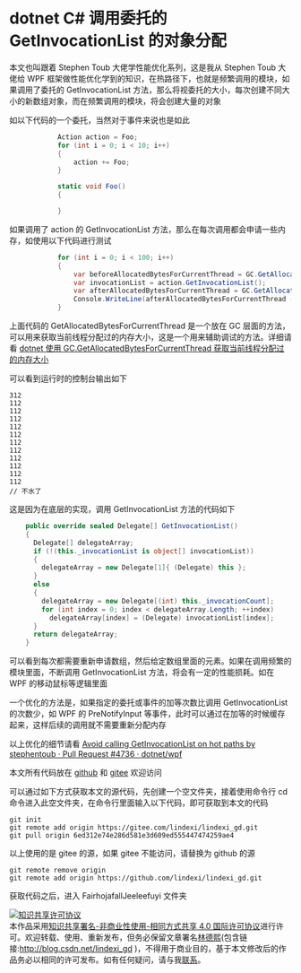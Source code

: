 # dotnet C# 调用委托的 GetInvocationList 的对象分配

本文也叫跟着 Stephen Toub 大佬学性能优化系列，这是我从 Stephen Toub 大佬给 WPF 框架做性能优化学到的知识，在热路径下，也就是频繁调用的模块，如果调用了委托的 GetInvocationList 方法，那么将视委托的大小，每次创建不同大小的新数组对象，而在频繁调用的模块，将会创建大量的对象

<!--more-->
<!-- 发布 -->

如以下代码的一个委托，当然对于事件来说也是如此

```csharp
            Action action = Foo;
            for (int i = 0; i < 10; i++)
            {
                action += Foo;
            }

            static void Foo()
            {

            }
```

如果调用了 action 的 GetInvocationList 方法，那么在每次调用都会申请一些内存，如使用以下代码进行测试

```csharp
            for (int i = 0; i < 100; i++)
            {
                var beforeAllocatedBytesForCurrentThread = GC.GetAllocatedBytesForCurrentThread();
                var invocationList = action.GetInvocationList();
                var afterAllocatedBytesForCurrentThread = GC.GetAllocatedBytesForCurrentThread();
                Console.WriteLine(afterAllocatedBytesForCurrentThread - beforeAllocatedBytesForCurrentThread);
            }
```

上面代码的 GetAllocatedBytesForCurrentThread 是一个放在 GC 层面的方法，可以用来获取当前线程分配过的内存大小，这是一个用来辅助调试的方法。详细请看 [dotnet 使用 GC.GetAllocatedBytesForCurrentThread 获取当前线程分配过的内存大小](https://blog.lindexi.com/post/dotnet-%E4%BD%BF%E7%94%A8-GC.GetAllocatedBytesForCurrentThread-%E8%8E%B7%E5%8F%96%E5%BD%93%E5%89%8D%E7%BA%BF%E7%A8%8B%E5%88%86%E9%85%8D%E8%BF%87%E7%9A%84%E5%86%85%E5%AD%98%E5%A4%A7%E5%B0%8F.html)

可以看到运行时的控制台输出如下

```
312
112
112
112
112
112
112
112
112
112
112
112
// 不水了
```

这是因为在底层的实现，调用 GetInvocationList 方法的代码如下

```csharp
    public override sealed Delegate[] GetInvocationList()
    {
      Delegate[] delegateArray;
      if (!(this._invocationList is object[] invocationList))
      {
        delegateArray = new Delegate[1]{ (Delegate) this };
      }
      else
      {
        delegateArray = new Delegate[(int) this._invocationCount];
        for (int index = 0; index < delegateArray.Length; ++index)
          delegateArray[index] = (Delegate) invocationList[index];
      }
      return delegateArray;
    }
```

可以看到每次都需要重新申请数组，然后给定数组里面的元素。如果在调用频繁的模块里面，不断调用 GetInvocationList 方法，将会有一定的性能损耗。如在 WPF 的移动鼠标等逻辑里面

一个优化的方法是，如果指定的委托或事件的加等次数比调用 GetInvocationList 的次数少，如 WPF 的 PreNotifyInput 等事件，此时可以通过在加等的时候缓存起来，这样后续的调用就不需要重新分配内存

以上优化的细节请看 [Avoid calling GetInvocationList on hot paths by stephentoub · Pull Request #4736 · dotnet/wpf](https://github.com/dotnet/wpf/pull/4736)

本文所有代码放在 [github](https://github.com/lindexi/lindexi_gd/tree/6ed312e74e286d581e3d609ed555447474259ae4/FairhojafallJeeleefuyi) 和 [gitee](https://gitee.com/lindexi/lindexi_gd/tree/6ed312e74e286d581e3d609ed555447474259ae4/FairhojafallJeeleefuyi) 欢迎访问

可以通过如下方式获取本文的源代码，先创建一个空文件夹，接着使用命令行 cd 命令进入此空文件夹，在命令行里面输入以下代码，即可获取到本文的代码

```
git init
git remote add origin https://gitee.com/lindexi/lindexi_gd.git
git pull origin 6ed312e74e286d581e3d609ed555447474259ae4
```

以上使用的是 gitee 的源，如果 gitee 不能访问，请替换为 github 的源

```
git remote remove origin
git remote add origin https://github.com/lindexi/lindexi_gd.git
```

获取代码之后，进入 FairhojafallJeeleefuyi 文件夹

<a rel="license" href="http://creativecommons.org/licenses/by-nc-sa/4.0/"><img alt="知识共享许可协议" style="border-width:0" src="https://licensebuttons.net/l/by-nc-sa/4.0/88x31.png" /></a><br />本作品采用<a rel="license" href="http://creativecommons.org/licenses/by-nc-sa/4.0/">知识共享署名-非商业性使用-相同方式共享 4.0 国际许可协议</a>进行许可。欢迎转载、使用、重新发布，但务必保留文章署名[林德熙](http://blog.csdn.net/lindexi_gd)(包含链接:http://blog.csdn.net/lindexi_gd )，不得用于商业目的，基于本文修改后的作品务必以相同的许可发布。如有任何疑问，请与我[联系](mailto:lindexi_gd@163.com)。
